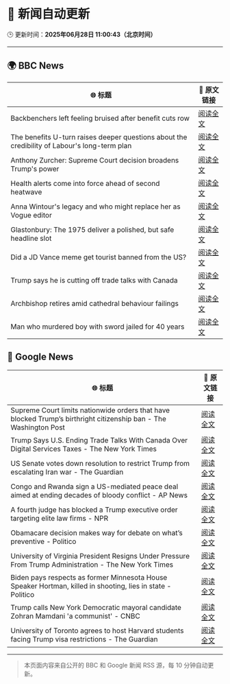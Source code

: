 # 🧠 新闻自动更新

🕒 更新时间：**2025年06月28日 11:00:43（北京时间）**

---

## 🌍 BBC News

| 🌐 标题 | 🔗 原文链接 |
|--------|-------------|
| Backbenchers left feeling bruised after benefit cuts row | [阅读全文](https://www.bbc.com/news/articles/cd78vz9q3g5o) |
| The benefits U-turn raises deeper questions about the credibility of Labour's long-term plan | [阅读全文](https://www.bbc.com/news/articles/c0m8w7y10ggo) |
| Anthony Zurcher: Supreme Court decision broadens Trump's power | [阅读全文](https://www.bbc.com/news/articles/cj9velv7z4no) |
| Health alerts come into force ahead of second heatwave | [阅读全文](https://www.bbc.com/news/articles/cy4y8exrw0zo) |
| Anna Wintour's legacy and who might replace her as Vogue editor | [阅读全文](https://www.bbc.com/news/articles/c3envvyvqydo) |
| Glastonbury: The 1975 deliver a polished, but safe headline slot | [阅读全文](https://www.bbc.com/news/articles/cz6gdnz041do) |
| Did a JD Vance meme get tourist banned from the US? | [阅读全文](https://www.bbc.com/news/videos/c5y2l9nn7y1o) |
| Trump says he is cutting off trade talks with Canada | [阅读全文](https://www.bbc.com/news/articles/ckg629n7wzvo) |
| Archbishop retires amid cathedral behaviour failings | [阅读全文](https://www.bbc.com/news/articles/cvg4nw7xvyvo) |
| Man who murdered boy with sword jailed for 40 years | [阅读全文](https://www.bbc.com/news/articles/cvg977nkl9xo) |

## 📰 Google News

| 🌐 标题 | 🔗 原文链接 |
|--------|-------------|
| Supreme Court limits nationwide orders that have blocked Trump’s birthright citizenship ban - The Washington Post | [阅读全文](https://news.google.com/rss/articles/CBMisAFBVV95cUxQTXM4R3NqWFNZR0FXUW85XzlvNGFjUUhBdzBUdDR6ZU5JUlk4bXFyYnZCQUdKU2x6dHUzSkw4RFRHSG1qbVhoRGh0MjZURkgzX2VMSFNGejZsbTlrR2Rta2hYM2dLUGdsODlGY0tOTlBIc19QSUZCMG1LdDczeHVubUZwb1NPR1J4bDIzd3E2b0QzNF8zUFR2aUhZemxJUTBqQ2xlcndCZmUxTlZmaU5RRQ?oc=5) |
| Trump Says U.S. Ending Trade Talks With Canada Over Digital Services Taxes - The New York Times | [阅读全文](https://news.google.com/rss/articles/CBMihAFBVV95cUxNdG5IRkRqUmxSM0daLTRueDdlNElxUk1iSXctbGNBaGZhWTVrM2FvdURNVmRKQXgxUXU2Tno4T1R1VkxVcWxGM1hyN3pNQ1NwNXg0RmpuYnVzeVVDaXpZcEJ3NHRBc2xvNFZEcGozUjZrYURVbkR6c3h0dUJkWnRFVGhScnQ?oc=5) |
| US Senate votes down resolution to restrict Trump from escalating Iran war - The Guardian | [阅读全文](https://news.google.com/rss/articles/CBMihgFBVV95cUxQWVZhdG5RSmcxRkRvLUhYRzYxUmRFWERSU3FLbzNQTF9QdTA2M1BRTndOQUlldTBIRFlVN0p2cjBzc0l2eDdiemxnRkZwZFh1UUpNM2ZiTndvdEdYY0F4ZTlHbzhkRXhqZTd4ZGVlTnNVZ25idVdMaU5FSG9hRXdoR194ZG53UQ?oc=5) |
| Congo and Rwanda sign a US-mediated peace deal aimed at ending decades of bloody conflict - AP News | [阅读全文](https://news.google.com/rss/articles/CBMingFBVV95cUxQa2g2cnp6ZkNEbF9hTm9nUWllTVREbHBBcUNFQ3M0dU9sQmRNcUw2a1NqVWE5WmJpZXl0cl9ZTldjQmFJTGdnZkx0bU5mSFRvcjZNRm9McDRIa29VTlJMbXpBUmFGS0pYNHhqY3FYX0plVS1WVmhZVTA5a3hSNGVLVWZ4S0VVYXhDX2ZOZnVnd29mTVZKclNiS0NyNjhoZw?oc=5) |
| A fourth judge has blocked a Trump executive order targeting elite law firms - NPR | [阅读全文](https://news.google.com/rss/articles/CBMihAFBVV95cUxPNkZDNlpBSHRmZFUtdVA4SkJmLWJGY2xEbHpuTDhPTjlDUlhUVzcwUU5sRkx2NjBSNjQwVzJuMFMxY3owaUJJWlh4WENoVU1FaHJYamhVdWdvZVZjdDhmWi02Y0hOandldTRXdDlRU3pmakVjeENRRDNUNkZwWU82OHRBZng?oc=5) |
| Obamacare decision makes way for debate on what’s preventive - Politico | [阅读全文](https://news.google.com/rss/articles/CBMihgJBVV95cUxNT3hnUzJXMmhnVlIybUhZblJST3R1ZzNzbGlPNGFuaUhMQ0NNZ1hRbVdEWjgxVE1XOXV5SnFMRzZFN2dNZXZENkthWEFMQS13OHNTYzJyVnBDY3ZDejdSc3o2NUstSDEyQTVMcjVIbWVYWDQ0QzZnRmNGSzdKeFVXcjFFMVFENF84U2g3UGJPdUpNNnFURXVKbUIxNXpLR2dqdUdudWFsQmNFZzg3b1QwVEtDUkR5c0xQbWJMdmFRc19rMEZlR2NST1RhLWN3RC16ZllNTkphVW1sNXJnektVamNtcWlyYVA3WWhuUW91OXBBbEJZdXc0b3J2MHpLT3k4dno5UjJR?oc=5) |
| University of Virginia President Resigns Under Pressure From Trump Administration - The New York Times | [阅读全文](https://news.google.com/rss/articles/CBMikgFBVV95cUxQX2VQNS15R1RRZ0RtQy1FTzRyRjZsVXFLS0NTeTROWnNsOHJ3S1loS2ZFWXgxX0lLem1LOU9ydGdOUGRjT3dUbTQtN0pjQUJnRExITmZTUW84NWt6aThuWWdEd0JJYzFycTBvVDNzc1E4aGFQelNXVXBYYzJpU1ZmcXp4b1Nlc0tsMUJnbXJOX1VVZw?oc=5) |
| Biden pays respects as former Minnesota House Speaker Hortman, killed in shooting, lies in state - Politico | [阅读全文](https://news.google.com/rss/articles/CBMikAFBVV95cUxQSnFLWFVKZVdUNlhIdlJDbEU4SEV3S0xHVUk0Zk1mX1ZRQVdma3JzVkFSTDFic1l5bXhkUnRLeEhGTDB2a0JtYjM4ZWc1X01EeHVpOXFlRU5IOHp3c084b19ON1ZfZHlpMWxfSDM3NHFlSWZpaG1yeVdnRUJuUzlKV0dSZkNHM0U5TkhwWktXTkQ?oc=5) |
| Trump calls New York Democratic mayoral candidate Zohran Mamdani 'a communist' - CNBC | [阅读全文](https://news.google.com/rss/articles/CBMiggFBVV95cUxQaU5oS1hEM3dwakVnSzdCQ0xUcTRUX28tWTQ0LUk2VURKeE9GSk92cXN5Z092QmVodkVmdWlfUHRsTW1EdlpaSnJQTWpfQlRJc09VRVVUbFIyUWhxaUc5Nmt5Si1sMUJ1Ql9MR3JFVF9NLWJCRFJqQnYyTmVYWlhFT2x30gGHAUFVX3lxTFBxTVVibUp1b0g5dXBYZVBWdnRsSkNXSmtnRms0WGltV2ZvN0ZaOC1Dd3lTazJoVURZRFdMQzNDTDZBSV9VbmxGakpUYXFaaWZIdndNdEszZkplbmhpc3hmTGpmd2VJTmQzOVFsUjVfVUE0SE9XOFFza1ItNFlBand1ajdxRWNnTQ?oc=5) |
| University of Toronto agrees to host Harvard students facing Trump visa restrictions - The Guardian | [阅读全文](https://news.google.com/rss/articles/CBMikAFBVV95cUxPTjJOUUpoWlJNRlF0bmhyNmd6V1ZSYWJqSnhOcFhuNzh2NnVkNi1vX3Q0N2RPaWg5Y2U3TTdNbVlZZFp5WnA1a3U1djAzb3RncXN0ckwteWhqX0hyMnhiRE1PanI0VGtGTmIzM1lnNUpDdE9LcDN2TUx3ZjV2dmpDOXAtek9KeF9wa1dmSXkwdlg?oc=5) |

---
> 本页面内容来自公开的 BBC 和 Google 新闻 RSS 源，每 10 分钟自动更新。